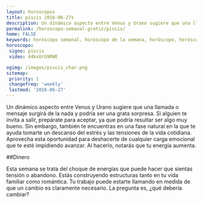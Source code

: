 ```yaml
---
layout: horoscopos
title: piscis 2016-06-27s 
description: Un dinámico aspecto entre Venus y Urano sugiere que una llamada o mensaje surgirá de la nada y podría ser una grata sorpresa. Si alguien te invita a salir, prepárate para aceptar, ya que podría resultar ser algo muy bueno. Sin embargo, también te encuentras en una fase natural en la que te ayuda tomarte un descanso del estrés y las tensiones de la vida cotidiana. Aprovecha esta oportunidad para deshacerte de cualquier carga emocional que te esté impidiendo avanzar. Al hacerlo, notarás que tu energía aumenta. 
permalink: /horoscopo-semanal-gratis/piscis/
home: FALSE
keywords: horóscopo semanal, horóscopo de la semana, horóscopo, horóscopo gratis,horóscopos, horóscopo esperanza gracia, horoscopos piscis la semana, horóscopos gratis, Tarot, Astrologia, Zodíaco, piscis, horoscopo gratis
horoscopo:
 signo: piscis
 video: 44kxUrG9RWE

ogimg: /images/piscis_char.png
sitemap:
 priority: 1
 changefreq: 'weekly'
 lastmod: '2016-06-27'
---
```



Un dinámico aspecto entre Venus y Urano sugiere que una llamada o mensaje surgirá de la nada y podría ser una grata sorpresa. Si alguien te invita a salir, prepárate para aceptar, ya que podría resultar ser algo muy bueno. Sin embargo, también te encuentras en una fase natural en la que te ayuda tomarte un descanso del estrés y las tensiones de la vida cotidiana. Aprovecha esta oportunidad para deshacerte de cualquier carga emocional que te esté impidiendo avanzar. Al hacerlo, notarás que tu energía aumenta. 

##Dinero

Esta semana se trata del choque de energías que puede hacer que sientas tensión o abandono. Estás construyendo estructuras tanto en tu vida familiar como romántica. Tu trabajo puede estarte llamando en medida de que un cambio es claramente necesario. La pregunta es, ¿qué debería cambiar?